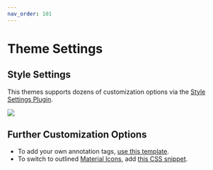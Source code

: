 ```yaml
---
nav_order: 101
---
```


# Theme Settings

## Style Settings
This themes supports dozens of customization options via the [Style Settings Plugin](https://github.com/mgmeyers/obsidian-style-settings/). 

![](https://user-images.githubusercontent.com/73286100/146689428-e29af1e7-92f8-4dce-afda-ef3545743d96.png)

## Further Customization Options
- To add your own annotation tags, [use this template](https://github.com/chrisgrieser/shimmering-focus/blob/main/CSS%20Snippets/annotation-tag-template.css).
- To switch to outlined [Material Icons](https://fonts.google.com/icons?selected=Material+Icons), add [this CSS snippet](https://github.com/chrisgrieser/shimmering-focus/blob/main/CSS%20Snippets/outlined-material-icons.css).

